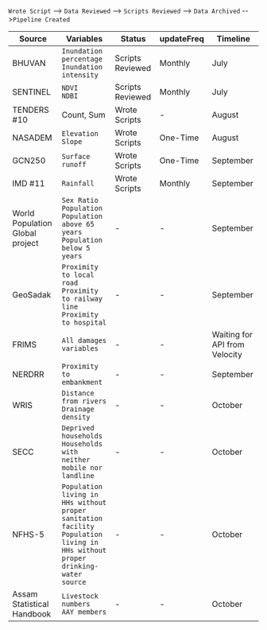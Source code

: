 `Wrote Script` --> `Data Reviewed` --> `Scripts Reviewed` --> `Data Archived` -->`Pipeline Created`

| Source  | Variables | Status | updateFreq | Timeline |
| ------------- | ------------- | ------------- | ------------- | ------------- |
| BHUVAN  | `Inundation percentage`<br>`Inundation intensity` | Scripts Reviewed | Monthly | July |
| SENTINEL  | `NDVI`<br>`NDBI`  | Scripts Reviewed | Monthly | July |
| TENDERS #10   | Count, Sum  | Wrote Scripts | - | August |
| NASADEM   | `Elevation` <br> `Slope`  | Wrote Scripts | One-Time | August |
| GCN250  | `Surface runoff`  | Wrote Scripts | One-Time | September |
| IMD #11   | `Rainfall`  | Wrote Scripts | Monthly | September |
| World Population Global project   | `Sex Ratio` <br>  `Population`  <br> `Population above 65 years` <br> `Population below 5 years` | - | - | September |
| GeoSadak  | `Proximity to local road` <br> `Proximity to railway line` <br> `Proximity to hospital` | - | - | September |
| FRIMS  | `All damages variables` | - | - | Waiting for API from Velocity |
| NERDRR  | `Proximity to embankment`  | - | - | September |
| WRIS   | `Distance from rivers` <br>  `Drainage density` | - | - | October |
| SECC   | `Deprived households` <br> `Households with neither mobile nor landline`| - | - | October |
| NFHS-5   | `Population living in HHs without proper sanitation facility` <br>  `Population living in HHs without proper drinking-water source`  | - | - | October |
| Assam Statistical Handbook   | `Livestock numbers` <br> `AAY members` | - | - | October |